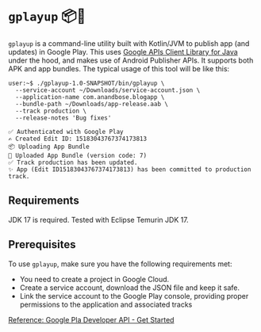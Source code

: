 # `gplayup` 📦🚀
`gplayup` is a command-line utility built with Kotlin/JVM to publish app (and updates)
in Google Play. This uses [Google APIs Client Library for Java](https://developers.google.com/api-client-library/java/apis/androidpublisher/v3)
under the hood, and makes use of Android Publisher APIs. It supports both APK and 
app bundles. The typical usage of this tool will be like this:

```shell
user:~$ ./gplayup-1.0-SNAPSHOT/bin/gplayup \
  --service-account ~/Downloads/service-account.json \
  --application-name com.anandbose.blogapp \
  --bundle-path ~/Downloads/app-release.aab \
  --track production \
  --release-notes 'Bug fixes'
  
✅ Authenticated with Google Play
✍ Created Edit ID: 15183043767374173813
📦 Uploading App Bundle
🚀 Uploaded App Bundle (version code: 7)
✅ Track production has been updated.
✨ App (Edit ID15183043767374173813) has been committed to production track.
```
## Requirements
JDK 17 is required. Tested with Eclipse Temurin JDK 17.

## Prerequisites
To use `gplayup`, make sure you have the following requirements met:

* You need to create a project in Google Cloud.
* Create a service account, download the JSON file and keep it safe.
* Link the service account to the Google Play console, providing proper permissions
to the application and associated tracks

[Reference: Google Pla Developer API - Get Started](https://developers.google.com/android-publisher/getting_started)